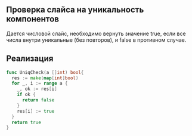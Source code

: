## Проверка слайса на уникальность компонентов

Дается числовой слайс, необходимо вернуть значение true, если все числа внутри уникальные (без повторов), и false в противном случае.

## Реализация

```go
func UniqCheck(a []int) bool{
  res := make(map[int]bool)
  for _, i := range a {
    _, ok := res[i]
    if ok {
      return false
    }
    res[i] := true
  }
  return true
}
```
